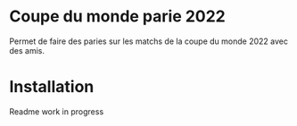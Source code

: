 # Coupe du monde parie 2022

Permet de faire des paries sur les matchs de la coupe du monde 2022 avec des amis.

# Installation

Readme work in progress